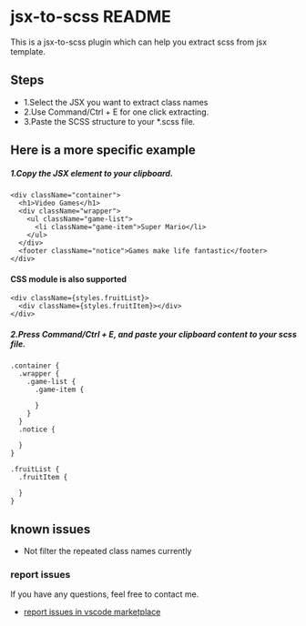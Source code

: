 # jsx-to-scss README
This is a jsx-to-scss plugin which can help you extract scss from jsx template.

## Steps
- 1.Select the JSX you want to extract class names
- 2.Use Command/Ctrl + E for one click extracting.
- 3.Paste the SCSS structure to your *.scss file.

## Here is a more specific example
##### 1.Copy the JSX element to your clipboard.
```
<div className="container">
  <h1>Video Games</h1>
  <div className="wrapper">
    <ul className="game-list">
      <li className="game-item">Super Mario</li>
    </ul>
  </div>
  <footer className="notice">Games make life fantastic</footer>
</div>
```

#### CSS module is also supported

```
<div className={styles.fruitList}>
  <div className={styles.fruitItem}></div>
</div>
```

##### 2.Press Command/Ctrl + E, and paste your clipboard content to your scss file.
```
.container {
  .wrapper {
    .game-list {
      .game-item {

      }
    }
  }
  .notice {

  }
}
```

```
.fruitList {
  .fruitItem {

  }
}
```

## known issues
- Not filter the repeated class names currently

### report issues
If you have any questions, feel free to contact me.

* [report issues in vscode marketplace](https://marketplace.visualstudio.com/items?itemName=joey.jsx-to-scss&ssr=false#qna)




